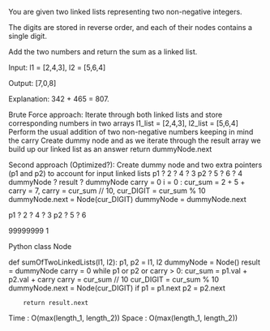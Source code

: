 You are given two linked lists representing two non-negative integers.

The digits are stored in reverse order, and each of their nodes contains a single digit.

Add the two numbers and return the sum as a linked list.

Input: l1 = [2,4,3], l2 = [5,6,4]

Output: [7,0,8]

Explanation: 342 + 465 = 807.

Brute Force approach:
Iterate through both linked lists and store corresponding numbers in two arrays
l1_list = [2,4,3], l2_list = [5,6,4]
Perform the usual addition of two non-negative numbers keeping in mind the carry
Create dummy node and as we iterate through the result array we build up our linked list as an answer
return dummyNode.next

Second approach (Optimized?):
Create dummy node and two extra pointers (p1 and p2) to account for input linked lists
p1 ? 2 ? 4 ? 3
p2 ? 5 ? 6 ? 4
dummyNode ?
result ? dummyNode 
carry = 0
i = 0 : cur_sum = 2 + 5 + carry = 7, carry = cur_sum // 10, cur_DIGIT
 = cur_sum % 10
dummyNode.next = Node(cur_DIGIT)
dummyNode = dummyNode.next

p1 ? 2 ? 4 ? 3
p2 ? 5 ? 6

99999999
1

Python
class Node
                        
def sumOfTwoLinkedLists(l1, l2):
        p1, p2 = l1, l2
        dummyNode = Node()
        result = dummyNode
        carry = 0
        while p1 or p2 or carry > 0:
            cur_sum = p1.val + p2.val + carry
            carry = cur_sum // 10
            cur_DIGIT = cur_sum % 10
            dummyNode.next = Node(cur_DIGIT)
            if p1 = p1.next
            p2 = p2.next
            
        return result.next
        

Time : O(max(length_1, length_2))
Space : O(max(length_1, length_2))
